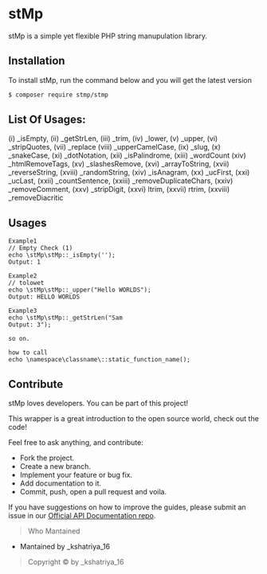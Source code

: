 stMp
===

stMp is a simple yet flexible PHP string manupulation library.

## Installation

To install stMp, run the command below and you will get the latest version
```sh
$ composer require stmp/stmp
```

## List Of Usages:
(i) _isEmpty, (ii) _getStrLen, (iii) _trim, (iv) _lower, (v) _upper, (vi) _stripQuotes, (vii) _replace (viii) _upperCamelCase, (ix) _slug, (x) _snakeCase, (xi) _dotNotation, (xii) _isPalindrome, (xiii) _wordCount (xiv) _htmlRemoveTags, (xv) _slashesRemove, (xvi) _arrayToString, (xvii) _reverseString, (xviii) _randomString, (xiv) _isAnagram,  (xx) _ucFirst, (xxi) _ucLast, (xxii) _countSentence, (xxiii) _removeDuplicateChars, (xxiv) _removeComment, (xxv) _stripDigit, (xxvi) ltrim, (xxvii) rtrim, (xxviii) _removeDiacritic

## Usages
```
Example1
// Empty Check (1)
echo \stMp\stMp::_isEmpty('');
Output: 1

Example2
// tolowet
echo \stMp\stMp::_upper("Hello WORLDS");
Output: HELLO WORLDS

Example3
echo \stMp\stMp::_getStrLen("Sam
Output: 3");

so on.

how to call 
echo \namespace\classname\::static_function_name();
```

## Contribute

stMp loves developers. You can be part of this project!

This wrapper is a great introduction to the open source world, check out the code!

Feel free to ask anything, and contribute:

- Fork the project.
- Create a new branch.
- Implement your feature or bug fix.
- Add documentation to it.
- Commit, push, open a pull request and voila.

If you have suggestions on how to improve the guides, please submit an issue in our [Official API Documentation repo](https://github.com/).

> Who Mantained
  
* Mantained by _kshatriya_16

> Copyright &copy; by _kshatriya_16
